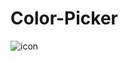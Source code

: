 # Color-Picker

<img width="auto" alt="icon" src="https://user-images.githubusercontent.com/91800813/167141354-eabe9e4a-475c-4d15-b6cb-c81b10b130b7.png">
